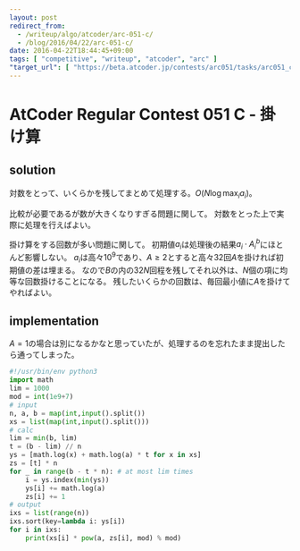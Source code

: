 ```yaml
---
layout: post
redirect_from:
  - /writeup/algo/atcoder/arc-051-c/
  - /blog/2016/04/22/arc-051-c/
date: 2016-04-22T18:44:45+09:00
tags: [ "competitive", "writeup", "atcoder", "arc" ]
"target_url": [ "https://beta.atcoder.jp/contests/arc051/tasks/arc051_c" ]
---
```


# AtCoder Regular Contest 051 C - 掛け算

## solution

対数をとって、いくらかを残してまとめて処理する。$O(N \log \max_i a_i)$。

比較が必要であるが数が大きくなりすぎる問題に関して。
対数をとった上で実際に処理を行えばよい。

掛け算をする回数が多い問題に関して。
初期値$a_i$は処理後の結果$a_i \cdot A^b_i$にほとんど影響しない。
$a_i$は高々$10^9$であり、$A \ge 2$とすると高々$32$回$A$を掛ければ初期値の差は埋まる。
なので$B$の内の$32N$回程を残してそれ以外は、$N$個の項に均等な回数掛けることになる。
残したいくらかの回数は、毎回最小値に$A$を掛けてやればよい。

## implementation

$A = 1$の場合は別になるかなと思っていたが、処理するのを忘れたまま提出したら通ってしまった。

``` python
#!/usr/bin/env python3
import math
lim = 1000
mod = int(1e9+7)
# input
n, a, b = map(int,input().split())
xs = list(map(int,input().split()))
# calc
lim = min(b, lim)
t = (b - lim) // n
ys = [math.log(x) + math.log(a) * t for x in xs]
zs = [t] * n
for _ in range(b - t * n): # at most lim times
    i = ys.index(min(ys))
    ys[i] += math.log(a)
    zs[i] += 1
# output
ixs = list(range(n))
ixs.sort(key=lambda i: ys[i])
for i in ixs:
    print(xs[i] * pow(a, zs[i], mod) % mod)
```
